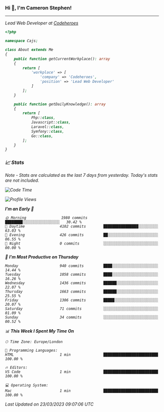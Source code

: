 ### Hi 👋, I'm Cameron Stephen!
<hr>
<p><em>Lead Web Developer at <a href="https://codeheroes.co.uk">Codeheroes</a></p>


```php
<?php

namespace Cajs;

class About extends Me
{
    public function getCurrentWorkplace(): array
    {
        return [
            'workplace' => [
                'company' => 'Codeheroes',
                'position' => 'Lead Web Developer'
            ]
        ];
    }

    public function getDailyKnowledge(): array
    {
        return [
            Php::class,
            Javascript::class,
            Laravel::class,
            Symfony::class,
            Go::class,
        ];
    }
}
```

### 📈 Stats
<p><em>Note - Stats are calculated as the last 7 days from yesterday. Today's stats are not included.</em></p>


<!--START_SECTION:waka-->
![Code Time](http://img.shields.io/badge/Code%20Time-3%2C260%20hrs%2010%20mins-blue)

![Profile Views](http://img.shields.io/badge/Profile%20Views-5-blue)

**I'm an Early 🐤** 

```text
🌞 Morning                1980 commits        ████████░░░░░░░░░░░░░░░░░   30.42 % 
🌆 Daytime                4102 commits        ████████████████░░░░░░░░░   63.03 % 
🌃 Evening                426 commits         ██░░░░░░░░░░░░░░░░░░░░░░░   06.55 % 
🌙 Night                  0 commits           ░░░░░░░░░░░░░░░░░░░░░░░░░   00.00 % 
```
📅 **I'm Most Productive on Thursday** 

```text
Monday                   940 commits         ████░░░░░░░░░░░░░░░░░░░░░   14.44 % 
Tuesday                  1058 commits        ████░░░░░░░░░░░░░░░░░░░░░   16.26 % 
Wednesday                1436 commits        ██████░░░░░░░░░░░░░░░░░░░   22.07 % 
Thursday                 1663 commits        ██████░░░░░░░░░░░░░░░░░░░   25.55 % 
Friday                   1306 commits        █████░░░░░░░░░░░░░░░░░░░░   20.07 % 
Saturday                 71 commits          ░░░░░░░░░░░░░░░░░░░░░░░░░   01.09 % 
Sunday                   34 commits          ░░░░░░░░░░░░░░░░░░░░░░░░░   00.52 % 
```


📊 **This Week I Spent My Time On** 

```text
🕑︎ Time Zone: Europe/London

💬 Programming Languages: 
HTML                     1 min               █████████████████████████   100.00 % 

🔥 Editors: 
VS Code                  1 min               █████████████████████████   100.00 % 

💻 Operating System: 
Mac                      1 min               █████████████████████████   100.00 % 
```


 Last Updated on 23/03/2023 09:07:06 UTC
<!--END_SECTION:waka-->
